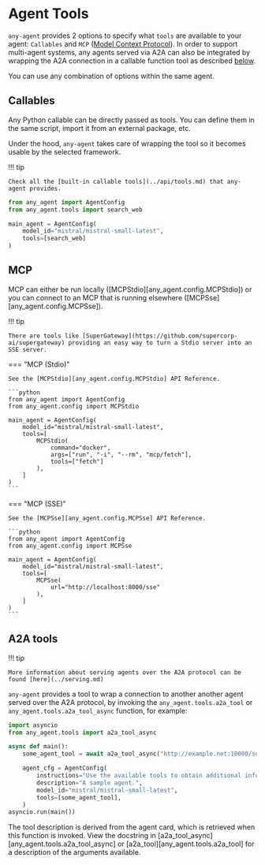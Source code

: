 # Agent Tools

`any-agent` provides 2 options to specify what `tools` are available to your agent: `Callables` and `MCP` ([Model Context Protocol](https://modelcontextprotocol.io/introduction)). In order to support multi-agent systems, any agents served via A2A can also be integrated by wrapping the A2A connection in a callable function tool as described [below](#a2a-tools).

You can use any combination of options within the same agent.

## Callables

Any Python callable can be directly passed as tools.
You can define them in the same script, import it from an external package, etc.

Under the hood, `any-agent` takes care of wrapping the
tool so it becomes usable by the selected framework.

!!! tip

    Check all the [built-in callable tools](../api/tools.md) that any-agent provides.

```python
from any_agent import AgentConfig
from any_agent.tools import search_web

main_agent = AgentConfig(
    model_id="mistral/mistral-small-latest",
    tools=[search_web]
)
```

## MCP
MCP can either be run locally ([MCPStdio][any_agent.config.MCPStdio]) or you can connect to an MCP that is running elsewhere ([MCPSse][any_agent.config.MCPSse]).

!!! tip

    There are tools like [SuperGateway](https://github.com/supercorp-ai/supergateway) providing an easy way to turn a Stdio server into an SSE server.

=== "MCP (Stdio)"

    See the [MCPStdio][any_agent.config.MCPStdio] API Reference.

    ```python
    from any_agent import AgentConfig
    from any_agent.config import MCPStdio

    main_agent = AgentConfig(
        model_id="mistral/mistral-small-latest",
        tools=[
            MCPStdio(
                command="docker",
                args=["run", "-i", "--rm", "mcp/fetch"],
                tools=["fetch"]
            ),
        ]
    )
    ```

=== "MCP (SSE)"

    See the [MCPSse][any_agent.config.MCPSse] API Reference.

    ```python
    from any_agent import AgentConfig
    from any_agent.config import MCPSse

    main_agent = AgentConfig(
        model_id="mistral/mistral-small-latest",
        tools=[
            MCPSse(
                url="http://localhost:8000/sse"
            ),
        ]
    )
    ```

## A2A tools

!!! tip

    More information about serving agents over the A2A protocol can be found [here](../serving.md)

`any-agent` provides a tool to wrap a connection to another another agent served over the A2A protocol, by invoking the `any_agent.tools.a2a_tool` or `any_agent.tools.a2a_tool_async` function, for example:

```python
import asyncio
from any_agent.tools import a2a_tool_async

async def main():
    some_agent_tool = await a2a_tool_async("http://example.net:10000/some_agent")

    agent_cfg = AgentConfig(
        instructions="Use the available tools to obtain additional information to answer the query.",
        description="A sample agent.",
        model_id="mistral/mistral-small-latest",
        tools=[some_agent_tool],
    )
asyncio.run(main())
```

The tool description is derived from the agent card, which is retrieved when this function is invoked. View the docstring in [a2a_tool_async][any_agent.tools.a2a_tool_async] or [a2a_tool][any_agent.tools.a2a_tool] for a description of the arguments available.

